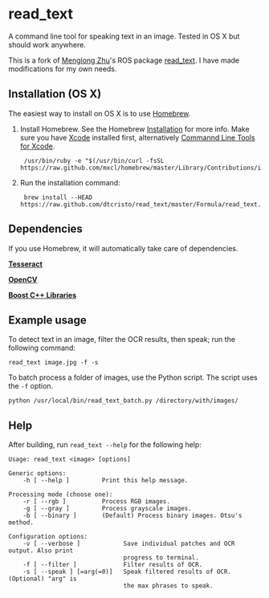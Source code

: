 read_text
=========
A command line tool for speaking text in an image. Tested in OS X but should work anywhere.

This is a fork of [Menglong Zhu](http://www.seas.upenn.edu/~menglong/)'s ROS package [read_text](http://www.ros.org/wiki/read_text). I have made modifications for my own needs.

Installation (OS X)
-----------------------
The easiest way to install on OS X is to use [Homebrew](http://mxcl.github.com/homebrew/).

1. Install Homebrew. See the Homebrew [Installation](https://github.com/mxcl/homebrew/wiki/installation) for more info. Make sure you have [Xcode](https://developer.apple.com/xcode/) installed first, alternatively [Commannd Line Tools for Xcode](https://developer.apple.com/downloads/index.action?=command%20line%20tools).

		/usr/bin/ruby -e "$(/usr/bin/curl -fsSL https://raw.github.com/mxcl/homebrew/master/Library/Contributions/install_homebrew.rb)"

2. Run the installation command:

		brew install --HEAD https://raw.github.com/dtcristo/read_text/master/Formula/read_text.rb

Dependencies
------------
If you use Homebrew, it will automatically take care of dependencies.

[**Tesseract**](http://code.google.com/p/tesseract-ocr/)

[**OpenCV**](http://opencv.willowgarage.com/)

[**Boost C++ Libraries**](http://www.boost.org/)

Example usage
-------------
To detect text in an image, filter the OCR results, then speak; run the following command:

	read_text image.jpg -f -s

To batch process a folder of images, use the Python script. The script uses the `-f` option.

	python /usr/local/bin/read_text_batch.py /directory/with/images/

Help
----
After building, run `read_text --help` for the following help:

	Usage: read_text <image> [options]

	Generic options:
  		-h [ --help ]         Print this help message.

	Processing mode (choose one):
  		-r [ --rgb ]          Process RGB images.
  		-g [ --gray ]         Process grayscale images.
  		-b [ --binary ]       (Default) Process binary images. Otsu's method.

	Configuration options:
  		-v [ --verbose ]          	Save individual patches and OCR output. Also print 
                            		progress to terminal.
  		-f [ --filter ]           	Filter results of OCR.
  		-s [ --speak ] [=arg(=0)] 	Speak filtered results of OCR. (Optional) "arg" is 
                            		the max phrases to speak.